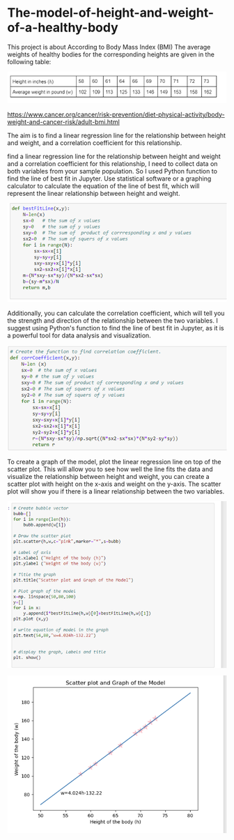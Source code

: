 # The-model-of-height-and-weight-of-a-healthy-body

This project is about According to Body Mass Index (BMI) The average weights of healthy bodies for the corresponding heights are given in the following table:

![The average weights of a healthy body for the corresponding heights are given in the following table.](resources/Averageweights.png)

https://www.cancer.org/cancer/risk-prevention/diet-physical-activity/body-weight-and-cancer-risk/adult-bmi.html

The aim is to find a linear regression line for the relationship between height and weight, and a correlation coefficient for this relationship.

find a linear regression line for the relationship between height and weight and a correlation coefficient for this relationship, I  need to collect data on both variables from your sample population. So I used Python function to find the line of best fit in Jupyter. Use statistical software or a graphing calculator to calculate the equation of the line of best fit, which will represent the linear relationship between height and weight.

![best fit line.](resources/1.png)

 Additionally, you can calculate the correlation coefficient, which will tell you the strength and direction of the relationship between the two variables. I suggest using Python's function to find the line of best fit in Jupyter, as it is a powerful tool for data analysis and visualization.

![corrCoefficient.](resources/2.png)

To create a graph of the model, plot the linear regression line on top of the scatter plot. This will allow you to see how well the line fits the data and visualize the relationship between height and weight, you can create a scatter plot with height on the x-axis and weight on the y-axis. The scatter plot will show you if there is a linear relationship between the two variables.

![Scatter.](resources/3.png)

![Scatter plot and Graph of the Model.](resources/4.png)
